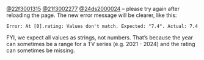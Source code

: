 [@22f3001315](/u/22f3001315) [@21f3002277](/u/21f3002277)
[@24ds2000024](/u/24ds2000024) – please try again after reloading the page.
The new error message will be clearer, like this:
    
    
    Error: At [0].rating: Values don't match. Expected: "7.4". Actual: 7.4
    
FYI, we expect all values as strings, not numbers. That’s because the year can
sometimes be a range for a TV series (e.g. 2021 - 2024) and the rating can
sometimes be missing.
